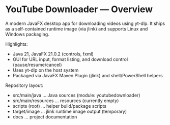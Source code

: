 # YouTube Downloader — Overview

A modern JavaFX desktop app for downloading videos using yt-dlp. It ships as a self-contained runtime image (via jlink) and supports Linux and Windows packaging.

Highlights:
- Java 21, JavaFX 21.0.2 (controls, fxml)
- GUI for URL input, format listing, and download control (pause/resume/cancel)
- Uses yt-dlp on the host system
- Packaged via JavaFX Maven Plugin (jlink) and shell/PowerShell helpers

Repository layout:
- src/main/java … Java sources (module: youtubedownloader)
- src/main/resources … resources (currently empty)
- scripts (root) … helper build/package scripts
- target/image … jlink runtime image output (temporary)
- docs … project documentation


